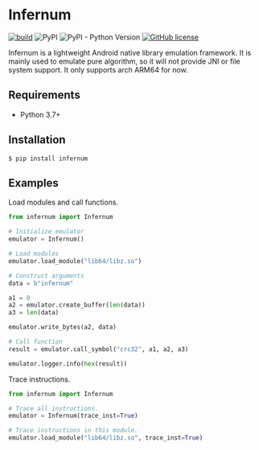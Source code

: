 # Infernum

[![build](https://github.com/Sh4ww/infernum/actions/workflows/tests.yml/badge.svg)](https://github.com/Sh4ww/infernum/actions/workflows/tests.yml)
![PyPI](https://img.shields.io/pypi/v/infernum)
![PyPI - Python Version](https://img.shields.io/pypi/pyversions/infernum)
[![GitHub license](https://img.shields.io/github/license/Sh4ww/infernum)](https://github.com/Sh4ww/infernum/blob/main/LICENSE)

Infernum is a lightweight Android native library emulation framework. It is mainly used to emulate pure algorithm, so it will not provide JNI or file system support. It only supports arch ARM64 for now.

## Requirements

- Python 3.7+

## Installation

```
$ pip install infernum
```

## Examples

Load modules and call functions.

```python
from infernum import Infernum

# Initialize emulator
emulator = Infernum()

# Load modules
emulator.load_module("lib64/libz.so")

# Construct arguments
data = b"infernum"

a1 = 0
a2 = emulator.create_buffer(len(data))
a3 = len(data)

emulator.write_bytes(a2, data)

# Call function
result = emulator.call_symbol("crc32", a1, a2, a3)

emulator.logger.info(hex(result))
```

Trace instructions.

```python
from infernum import Infernum

# Trace all instructions.
emulator = Infernum(trace_inst=True)

# Trace instructions in this module.
emulator.load_module("lib64/libz.so", trace_inst=True)
```
